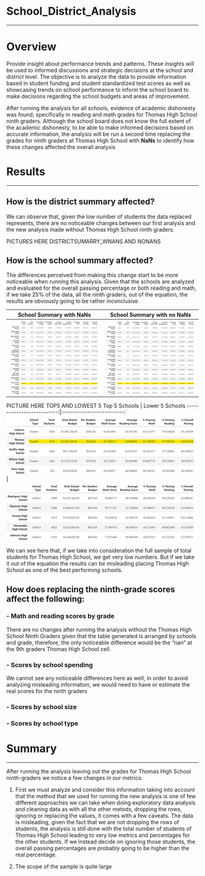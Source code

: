 # School_District_Analysis
---
# Overview
Provide insight about performance trends and patterns. These insights will be used to informed discussions and strategic decisions at the school and district level. The objective is to analyze the data to provide information based in student funding and student standardized test scores as well as showcasing trends on school performance to inform the school board to make decisions regarding the school budgets and areas of improvement.

After running the analysis for all schools, evidence of academic dishonesty was found; specifically in reading and math grades for Thomas High School ninth graders. Although the school board does not know the full extent of the academic dishonesty, to be able to make informed decisions based on accurate information, the analysis will be run a second time replacing the grades for ninth graders at Thomas High School with **NaNs** to identify how these changes affected the overall analysis

# Results
---
## How is the district summary affected?
We can observe that, given the low number of students the data replaced represents, there are no noticeable changes between our first analysis and the new analysis made without Thomas High School ninth graders.

PICTURES HERE DISTRICTSUMARRY_WNANS AND NONANS

## How is the school summary affected?
The differences perceived from making this change start to be more noticeable when running this analysis. Given that the schools are analyzed and evaluated for the overall passing percentage or both reading and math, if we take 25% of the data, all the ninth graders, out of the equation, the results are obviously going to be rather inconclusive. 

School Summary with NaNs                   |  School Summary with no NaNs
:-------------------------:|:-------------------------:
![SchoolSummary_wnans](https://github.com/carloshgalvan95/School_District_Analysis/blob/main/Resources/SchoolSummary_wnans.png)  |  ![SchoolSummary_nonans](https://github.com/carloshgalvan95/School_District_Analysis/blob/main/Resources/SchoolSummary_nonans.png)

PICTURE HERE TOP5 AND LOWEST 5
Top 5 Schools                  |  Lower 5 Schools
:-------------------------:|:-------------------------:
![top5](https://github.com/carloshgalvan95/School_District_Analysis/blob/main/Resources/top5_nonans.png)  |  ![low5](https://github.com/carloshgalvan95/School_District_Analysis/blob/main/Resources/low5_nonans.png)

We can see here that, if we take into consideration the full sample of total students for Thomas High School, we get very low numbers. But if we take it out of the equation the results can be misleading placing Thomas High School as one of the best performing schools.

## How does replacing the ninth-grade scores affect the following:
 ### -  Math and reading scores by grade
 There are no changes after running the analysis without the Thomas High School Ninth Graders given that the table generated is arranged by schools and grade, therefore, the only noticeable difference would be the “nan” at the 9th graders Thomas High School cell.
 
 ### - Scores by school spending
 We cannot see any noticeable differences here as well, in order to avoid analyzing misleading information, we would need to have or estimate the real scores for the ninth graders
 
 ### - Scores by school size
 ### - Scores by school type
 
 # Summary
 ---
 
 After running the analysis leaving out the grades for Thomas High School ninth-graders we notice a few changes in our metrics:
 
 1. First we must analyze and consider this information taking into account that the method that we used for running the new analysis is one of few different approaches we can take when doing exploratory data analysis and cleaning data as with all the other metods, dropping the rows, ignoring or replacing the values, it comes with a few caveats. The data is misleading, given the fact that we are not dropping the rows of students, the analysis is still done with the total number of students of Thomas High School leading to very low metrics and percentages for the other students. If we instead decide on ignoring those students, the overall passing percentages are probably going to be higher than the real percentage.
 
 2. The scope of the sample is quite large 